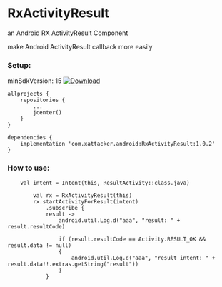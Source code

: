 # RxActivityResult
an Android RX ActivityResult Component

make Android ActivityResult callback more easily


### Setup:

minSdkVersion: 15 [ ![Download](https://api.bintray.com/packages/xattacker/maven/RxActivityResult/images/download.svg?version=1.0.2) ](https://bintray.com/xattacker/maven/RxActivityResult/1.0.2/link)

``` 
allprojects {
    repositories {
        ...
        jcenter()
    }
}

dependencies {
    implementation 'com.xattacker.android:RxActivityResult:1.0.2'
}
``` 

### How to use:
``` 
	val intent = Intent(this, ResultActivity::class.java)
	
        val rx = RxActivityResult(this)
        rx.startActivityForResult(intent)
            .subscribe {
	    	result ->
                android.util.Log.d("aaa", "result: " + result.resultCode)

                if (result.resultCode == Activity.RESULT_OK && result.data != null)
                {
                    android.util.Log.d("aaa", "result intent: " + result.data!!.extras.getString("result"))
                }
            }
``` 
